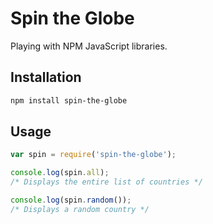# Spin the Globe

Playing with NPM JavaScript libraries.

## Installation

```bash
npm install spin-the-globe
```

## Usage

```javascript
var spin = require('spin-the-globe');

console.log(spin.all);
/* Displays the entire list of countries */

console.log(spin.random());
/* Displays a random country */
```
